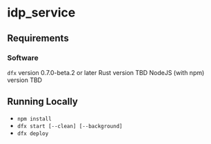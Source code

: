 # idp_service

## Requirements

### Software
`dfx` version 0.7.0-beta.2 or later
Rust version TBD
NodeJS (with npm) version TBD

## Running Locally

- `npm install`
- `dfx start [--clean] [--background]`
- `dfx deploy`
